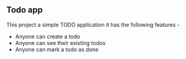 ## Todo app

This project a simple TODO application
it has the following features -

- Anyone can create a todo
- Anyone can see their existing todos
- Anyone can mark a todo as done